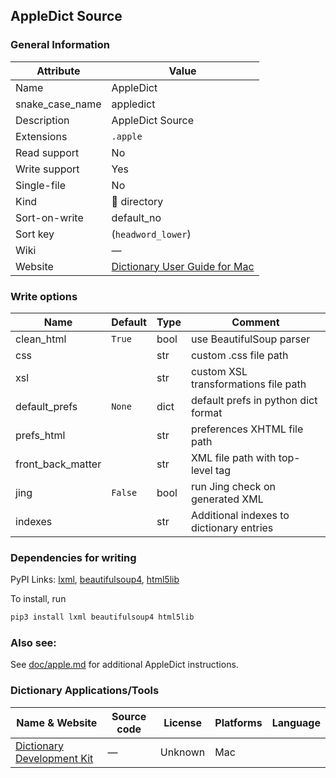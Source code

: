 ## AppleDict Source

### General Information

| Attribute       | Value                                                                                         |
| --------------- | --------------------------------------------------------------------------------------------- |
| Name            | AppleDict                                                                                     |
| snake_case_name | appledict                                                                                     |
| Description     | AppleDict Source                                                                              |
| Extensions      | `.apple`                                                                                      |
| Read support    | No                                                                                            |
| Write support   | Yes                                                                                           |
| Single-file     | No                                                                                            |
| Kind            | 📁 directory                                                                                   |
| Sort-on-write   | default_no                                                                                    |
| Sort key        | (`headword_lower`)                                                                            |
| Wiki            | ―                                                                                             |
| Website         | [Dictionary User Guide for Mac](https://support.apple.com/en-gu/guide/dictionary/welcome/mac) |

### Write options

| Name              | Default | Type | Comment                                  |
| ----------------- | ------- | ---- | ---------------------------------------- |
| clean_html        | `True`  | bool | use BeautifulSoup parser                 |
| css               |         | str  | custom .css file path                    |
| xsl               |         | str  | custom XSL transformations file path     |
| default_prefs     | `None`  | dict | default prefs in python dict format      |
| prefs_html        |         | str  | preferences XHTML file path              |
| front_back_matter |         | str  | XML file path with top-level tag         |
| jing              | `False` | bool | run Jing check on generated XML          |
| indexes           |         | str  | Additional indexes to dictionary entries |

### Dependencies for writing

PyPI Links: [lxml](https://pypi.org/project/lxml), [beautifulsoup4](https://pypi.org/project/beautifulsoup4), [html5lib](https://pypi.org/project/html5lib)

To install, run

```sh
pip3 install lxml beautifulsoup4 html5lib
```

### Also see:

See [doc/apple.md](../apple.md) for additional AppleDict instructions.

### Dictionary Applications/Tools

| Name & Website                                                                              | Source code | License | Platforms | Language |
| ------------------------------------------------------------------------------------------- | ----------- | ------- | --------- | -------- |
| [Dictionary Development Kit](https://github.com/SebastianSzturo/Dictionary-Development-Kit) | ―           | Unknown | Mac       |          |
